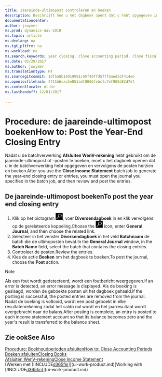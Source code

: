 ```yaml
---
title: Jaareinde-ultimopost controleren en boeken
description: Beschrijft hoe u het dagboek opent dat u hebt opgegeven in de batchverwerking Afsluiten WenV-rekening en vervolgens de jaareinde-ultimopost controleert en boekt.
documentationcenter: 
author: jswymer
ms.prod: dynamics-nav-2018
ms.topic: article
ms.devlang: na
ms.tgt_pltfrm: na
ms.workload: na
ms.search.keywords: year closing, close accounting period, close fiscal year, bank account detailed trial balance
ms.date: 03/29/2017
ms.author: jswymer
ms.translationtype: HT
ms.sourcegitcommit: 1dfba8b14019991c95f40ffd5f7fbaed5df414eb
ms.openlocfilehash: 4711b6cac5e853adf8006febcfc7ef008d82d7d4
ms.contentlocale: nl-be
ms.lasthandoff: 12/01/2017

---
```

# <a name="how-to-post-the-year-end-closing-entry"></a><span data-ttu-id="7badd-103">Procedure: de jaareinde-ultimopost boeken</span><span class="sxs-lookup"><span data-stu-id="7badd-103">How to: Post the Year-End Closing Entry</span></span>
<span data-ttu-id="7badd-104">Nadat u de batchverwerking **Afsluiten WenV-rekening** hebt gebruikt om de jaareinde-ultimopost of -posten te boeken, moet u het dagboek openen dat u in de batchverwerking hebt opgegeven en vervolgens de posten herzien en boeken.</span><span class="sxs-lookup"><span data-stu-id="7badd-104">After you use the **Close Income Statement** batch job to generate the year-end closing entry or entries, you must open the journal you specified in the batch job, and then review and post the entries.</span></span>

## <a name="to-post-the-year-end-closing-entry"></a><span data-ttu-id="7badd-105">De jaareinde-ultimopost boeken</span><span class="sxs-lookup"><span data-stu-id="7badd-105">To post the year end closing entry</span></span>
1. <span data-ttu-id="7badd-106">Klik op het pictogram ![Zoeken naar pagina of rapport](media/ui-search/search_small.png "pictogram Zoeken naar pagina of rapport"), voer **Diversendagboek** in en klik vervolgens op de gerelateerde koppeling.</span><span class="sxs-lookup"><span data-stu-id="7badd-106">Choose the ![Search for Page or Report](media/ui-search/search_small.png "Search for Page or Report icon") icon, enter **General Journal**, and then choose the related link.</span></span>
2. <span data-ttu-id="7badd-107">Selecteer in het venster **Diversendagboek** in het veld **Batchnaam** de batch die de ultimoposten bevat.</span><span class="sxs-lookup"><span data-stu-id="7badd-107">In the **General Journal** window, in the **Batch Name** field, select the batch that contains the closing entries.</span></span>
3. <span data-ttu-id="7badd-108">Controleer de posten.</span><span class="sxs-lookup"><span data-stu-id="7badd-108">Review the entries.</span></span>
4. <span data-ttu-id="7badd-109">Kies de actie **Boeken** om het dagboek te boeken.</span><span class="sxs-lookup"><span data-stu-id="7badd-109">To post the journal, choose the **Post** action.</span></span>

> [!NOTE]  
>   <span data-ttu-id="7badd-110">Als een fout wordt gedetecteerd, wordt een foutbericht weergegeven.</span><span class="sxs-lookup"><span data-stu-id="7badd-110">If an error is detected, an error message is displayed.</span></span> <span data-ttu-id="7badd-111">Als de boeking is geslaagd, worden de geboekte posten uit het dagboek gehaald.</span><span class="sxs-lookup"><span data-stu-id="7badd-111">If the posting is successful, the posted entries are removed from the journal.</span></span> <span data-ttu-id="7badd-112">Nadat de boeking is voltooid, wordt een post geboekt in elke resultatenrekening zodat het saldo nul wordt en het jaarresultaat wordt overgebracht naar de balans.</span><span class="sxs-lookup"><span data-stu-id="7badd-112">After posting is complete, an entry is posted to each income statement account so that its balance becomes zero and the year's result is transferred to the balance sheet.</span></span>

## <a name="see-also"></a><span data-ttu-id="7badd-113">Zie ook</span><span class="sxs-lookup"><span data-stu-id="7badd-113">See Also</span></span>
[<span data-ttu-id="7badd-114">Procedure: Boekhoudperioden afsluiten</span><span class="sxs-lookup"><span data-stu-id="7badd-114">How to: Close Accounting Periods</span></span>](year-close-account-periods.md)  
[<span data-ttu-id="7badd-115">Boeken afsluiten</span><span class="sxs-lookup"><span data-stu-id="7badd-115">Closing Books</span></span>](year-close-books.md)  
[<span data-ttu-id="7badd-116">Afsluiten WenV-rekening</span><span class="sxs-lookup"><span data-stu-id="7badd-116">Close Income Statement</span></span>](year-close-income-statement.md)  
<span data-ttu-id="7badd-117">[Werken met [!INCLUDE[d365fin](includes/d365fin_md.md)]](ui-work-product.md)</span><span class="sxs-lookup"><span data-stu-id="7badd-117">[Working with [!INCLUDE[d365fin](includes/d365fin_md.md)]](ui-work-product.md)</span></span>

